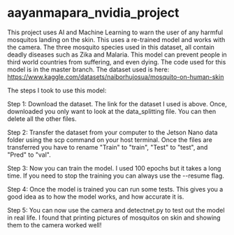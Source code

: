 # aayanmapara_nvidia_project

This project uses AI and Machine Learning to warn the user of any harmful mosquitos landing on the skin. This uses a re-trained model and works with the camera. The three mosquito species used in this dataset, all contain deadly diseases such as Zika and Malaria. This model can prevent people in third world countries from suffering, and even dying. The code used for this model is in the master branch. The dataset used is here: https://www.kaggle.com/datasets/naiborhujosua/mosquito-on-human-skin

The steps I took to use this model:

Step 1:
Download the dataset. The link for the dataset I used is above. Once, downloaded you only want to look at the data_splitting file. You can then delete all the other files.

Step 2: 
Transfer the dataset from your computer to the Jetson Nano data folder using the scp command on your host terminal. Once the files are transferred you have to rename "Train" to "train", "Test" to "test", and "Pred" to "val".

Step 3: 
Now you can train the model. I used 100 epochs but it takes a long time. If you need to stop the training you can always use the --resume flag. 

Step 4: Once the model is trained you can run some tests. This gives you a good idea as to how the model works, and how accurate it is.

Step 5: You can now use the camera and detectnet.py to test out the model in real life. I found that printing pictures of mosquitos on skin and showing them to the camera worked well!
